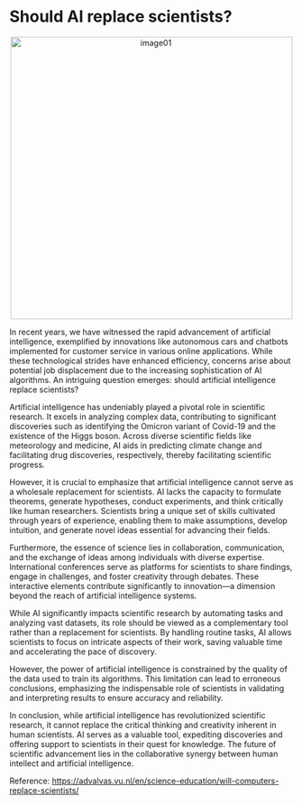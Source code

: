 # Should AI replace scientists?
<p align="center">
	<img src="./images/should-ai-replace-scientists-image01.png" alt="image01" width="500">
</p>
<p>
In recent years, we have witnessed the rapid advancement of artificial intelligence, exemplified by innovations like autonomous cars and chatbots implemented for customer service in various online applications. While these technological strides have enhanced efficiency, concerns arise about potential job displacement due to the increasing sophistication of AI algorithms. An intriguing question emerges: should artificial intelligence replace scientists?</p>

	
<p>Artificial intelligence has undeniably played a pivotal role in scientific research. It excels in analyzing complex data, contributing to significant discoveries such as identifying the Omicron variant of Covid-19 and the existence of the Higgs boson. Across diverse scientific fields like meteorology and medicine, AI aids in predicting climate change and facilitating drug discoveries, respectively, thereby facilitating scientific progress.</p>
	
<p>However, it is crucial to emphasize that artificial intelligence cannot serve as a wholesale replacement for scientists. AI lacks the capacity to formulate theorems, generate hypotheses, conduct experiments, and think critically like human researchers. Scientists bring a unique set of skills cultivated through years of experience, enabling them to make assumptions, develop intuition, and generate novel ideas essential for advancing their fields.</p>
	
<p>Furthermore, the essence of science lies in collaboration, communication, and the exchange of ideas among individuals with diverse expertise. International conferences serve as platforms for scientists to share findings, engage in challenges, and foster creativity through debates. These interactive elements contribute significantly to innovation—a dimension beyond the reach of artificial intelligence systems.</p>
	
<p>While AI significantly impacts scientific research by automating tasks and analyzing vast datasets, its role should be viewed as a complementary tool rather than a replacement for scientists. By handling routine tasks, AI allows scientists to focus on intricate aspects of their work, saving valuable time and accelerating the pace of discovery.</p>
	
<p>However, the power of artificial intelligence is constrained by the quality of the data used to train its algorithms. This limitation can lead to erroneous conclusions, emphasizing the indispensable role of scientists in validating and interpreting results to ensure accuracy and reliability.</p>
	
<p>In conclusion, while artificial intelligence has revolutionized scientific research, it cannot replace the critical thinking and creativity inherent in human scientists. AI serves as a valuable tool, expediting discoveries and offering support to scientists in their quest for knowledge. The future of scientific advancement lies in the collaborative synergy between human intellect and artificial intelligence.</p>


Reference:
https://advalvas.vu.nl/en/science-education/will-computers-replace-scientists/


